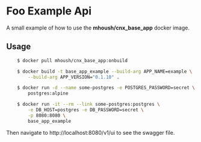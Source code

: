 Foo Example Api
===============

A small example of how to use the **mhoush/cnx_base_app** docker image.

Usage
-----

```bash
    $ docker pull mhoush/cnx_base_app:onbuild

    $ docker build -t base_app_example --build-arg APP_NAME=example \
        --build-arg APP_VERSION="0.1.10" .

    $ docker run -d --name some-postgres -e POSTGRES_PASSWORD=secret \
        postgres:alpine

    $ docker run -it --rm --link some-postgres:postgres \
        -e DB_HOST=postgres -e DB_PASSWORD=secret \
        -p 8080:8080 \
        base_app_example
```

Then navigate to http://localhost:8080/v1/ui to see the swagger file.
